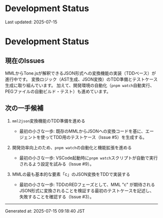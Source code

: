 # Development Status

Last updated: 2025-07-15

# Development Status

## 現在のIssues
MMLからTone.jsが解釈できるJSON形式への変換機能の実装（TDDベース）が進行中です。
変換ロジック（AST生成、JSON変換）のTDD準備とテストケース生成に取り組んでいます。
加えて、開発環境の自動化（`pnpm watch`自動実行、PEGファイルの自動ビルド・テスト）も進めています。

## 次の一手候補
1. `mml2json`変換機能のTDD準備を進める
   - 最初の小さな一歩: 既存のMMLからJSONへの変換コードを基に、エージェントを使ってTDD用のテストケース（Issue #5）を生成する。

2. 開発効率向上のため、`pnpm watch`の自動化と機能拡張を進める
   - 最初の小さな一歩: VSCode起動時に`pnpm watch`スクリプトが自動で実行されるよう設定を試みる（Issue #9）。

3. MMLの最も基本的な要素「c」のJSON変換をTDDで実装する
   - 最初の小さな一歩: TDDのREDフェーズとして、MML "c" が期待されるJSON形式に変換されることを検証する最初のテストケースを記述し、失敗することを確認する（Issue #3）。

---
Generated at: 2025-07-15 09:18:40 JST
